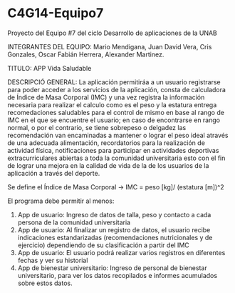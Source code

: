 # C4G14-Equipo7
Proyecto del Equipo #7 del ciclo Desarrollo de aplicaciones de la UNAB

INTEGRANTES DEL EQUIPO:
Mario Mendigana,
Juan David Vera,
Cris Gonzales,
Oscar Fabián Herrera,
Alexander Martinez.

TITULO: 
APP Vida Saludable

DESCRIPCIÓ GENERAL: 
La aplicación permitiráa a un usuario registrarse para poder acceder a los servicios de la aplicación, consta de calculadora de Índice de Masa Corporal (IMC) y una vez registra la información necesaria para realizar el calculo como es el peso y la estatura entrega recomedaciones saludables para el control de mismo en base al rango de IMC en el que se encuentre el usuario; en caso de encontrarse en rango normal, o por el contrario, se tiene sobrepeso o delgadez las recomendación van encaminadas a mantener o lograr el peso ideal através de una adecuada alimentación, recordatorios para la realización de actividad física, notificaciones para participar en actividades deportivas extracurriculares abiertas a toda la comunidad universitaria esto con el fin de lograr una mejora en la calidad de vida de la de los usuarios de la aplicación a través del deporte.

Se define el Índice de Masa Corporal -> IMC = peso [kg]/ (estatura [m])^2

El programa debe permitir al menos:

1. App de usuario: Ingreso de datos de talla, peso y contacto a cada persona de la comunidad universitaria
2. App de usuario: Al finalizar un registro de datos, el usuario recibe indicaciones estandarizadas (recomendaciones nutricionales y de ejercicio) 
dependiendo de su clasificación a partir del IMC
3. App de usuario: El usuario podrá realizar varios registros en diferentes fechas y ver su historial
4. App de bienestar universitario: Ingreso de personal de bienestar universitario, para ver los datos recopilados e informes acumulados sobre estos datos.



